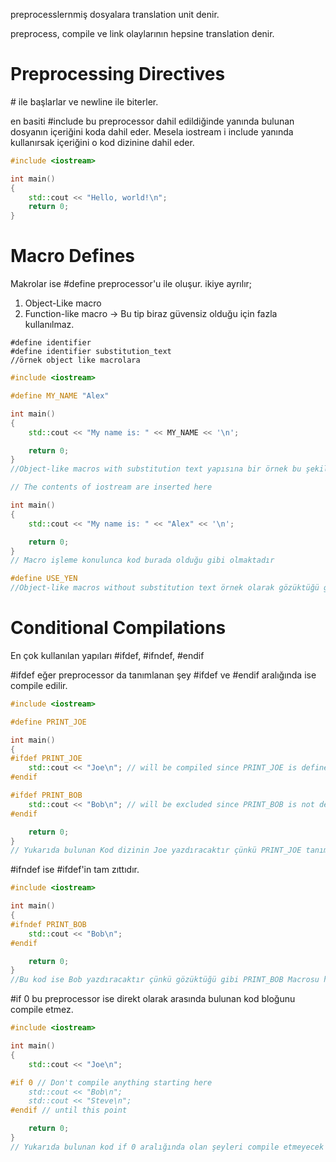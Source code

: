preprocesslernmiş dosyalara translation unit denir.

preprocess, compile ve link olaylarının hepsine translation denir.

# Preprocessing Directives

\# ile başlarlar ve newline ile biterler.

en basiti \#include bu preprocessor dahil edildiğinde yanında bulunan dosyanın içeriğini koda dahil eder. Mesela iostream i include yanında kullanırsak içeriğini o kod dizinine dahil eder.


```cpp
#include <iostream>

int main()
{
    std::cout << "Hello, world!\n";
    return 0;
}
```

# Macro Defines

Makrolar ise \#define preprocessor'u ile oluşur.
ikiye ayrılır;
1. Object-Like macro
2. Function-like macro -> Bu tip biraz güvensiz olduğu için fazla kullanılmaz.

```
#define identifier
#define identifier substitution_text
//örnek object like macrolara
```

```cpp
#include <iostream>

#define MY_NAME "Alex"

int main()
{
    std::cout << "My name is: " << MY_NAME << '\n';

    return 0;
}
//Object-like macros with substitution text yapısına bir örnek bu şekildedir.
```

```cpp
// The contents of iostream are inserted here

int main()
{
    std::cout << "My name is: " << "Alex" << '\n';

    return 0;
}
// Macro işleme konulunca kod burada olduğu gibi olmaktadır
```

```cpp
#define USE_YEN
//Object-like macros without substitution text örnek olarak gözüktüğü gibi yanında herhangi bir şekilde substution text yer almamakta.
```

# Conditional Compilations

En çok kullanılan yapıları \#ifdef, \#ifndef, \#endif

\#ifdef eğer preprocessor da tanımlanan şey \#ifdef ve \#endif aralığında ise compile edilir.
```cpp
#include <iostream>

#define PRINT_JOE

int main()
{
#ifdef PRINT_JOE
    std::cout << "Joe\n"; // will be compiled since PRINT_JOE is defined
#endif

#ifdef PRINT_BOB
    std::cout << "Bob\n"; // will be excluded since PRINT_BOB is not defined
#endif

    return 0;
}
// Yukarıda bulunan Kod dizinin Joe yazdıracaktır çünkü PRINT_JOE tanımlanmış.
```

\#ifndef ise \#ifdef'in tam zıttıdır.
```cpp
#include <iostream>

int main()
{
#ifndef PRINT_BOB
    std::cout << "Bob\n";
#endif

    return 0;
}
//Bu kod ise Bob yazdıracaktır çünkü gözüktüğü gibi PRINT_BOB Macrosu hiç tanımlanmamıştır.
```

\#if 0 bu preprocessor ise direkt olarak arasında bulunan kod bloğunu compile etmez.
```cpp
#include <iostream>

int main()
{
    std::cout << "Joe\n";

#if 0 // Don't compile anything starting here
    std::cout << "Bob\n";
    std::cout << "Steve\n";
#endif // until this point

    return 0;
}
// Yukarıda bulunan kod if 0 aralığında olan şeyleri compile etmeyecek sadece Joe bastıracaktır.
```

